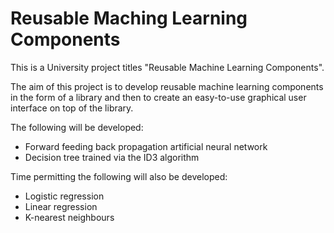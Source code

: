 # Reusable Maching Learning Components #

This is a University project titles "Reusable Machine Learning Components". 

The aim of this project is to develop reusable machine learning components in the form of a library and then to create an easy-to-use graphical user interface on top of the library.

The following will be developed:
- Forward feeding back propagation artificial neural network
- Decision tree trained via the ID3 algorithm

Time permitting the following will also be developed:
- Logistic regression
- Linear regression
- K-nearest neighbours
